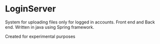 # LoginServer
System for uploading files only for logged in accounts.
Front end and Back end.
Written in java using Spring framework.

Created for experimental purposes
